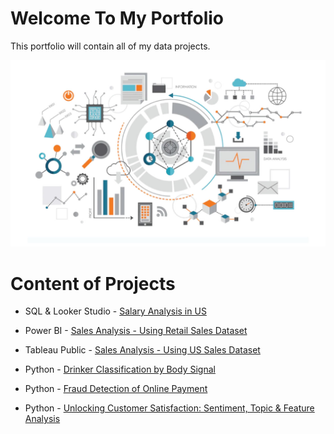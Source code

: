 # Welcome To My Portfolio
This portfolio will contain all of my data projects.

![alt text](image.png)

# Content of Projects

* SQL & Looker Studio - [Salary Analysis in US](https://github.com/prateeppyntk/data-projects/tree/082b76b0ebb6e15296a5d45ce96c144264a405b2/Salary%20Analysis)

* Power BI - [Sales Analysis - Using Retail Sales Dataset](https://github.com/prateeppyntk/data-projects/tree/f188fd6f5183712306ab457484278df8e93a04f5/Sales%20Analysis%20(Using%20The%20Retail%20Sales%20Dataset))

* Tableau Public - [Sales Analysis - Using US Sales Dataset](https://github.com/prateeppyntk/data-projects/tree/f188fd6f5183712306ab457484278df8e93a04f5/Sales%20Analysis%20(Using%20US%20Sales%20Dataset))
  
* Python - [Drinker Classification by Body Signal](https://github.com/prateeppyntk/data-projects/tree/99e4385ab85154468f5482e2ec6e661530248a25/Drinker%20Classification%20By%20Body%20Signal)
  
* Python - [Fraud Detection of Online Payment](https://github.com/prateeppyntk/data-projects/tree/99e4385ab85154468f5482e2ec6e661530248a25/Sales%20Analysis%20Dashboard%20(Using%20The%20Retail%20Sales%20Dataset))
  
* Python - [Unlocking Customer Satisfaction: Sentiment, Topic & Feature Analysis](https://github.com/prateeppyntk/data-projects/tree/99e4385ab85154468f5482e2ec6e661530248a25/Unlocking%20Customer%20Satisfaction%3A%20Sentiment%2C%20Topic%20%26%20Feature%20Analysis)
